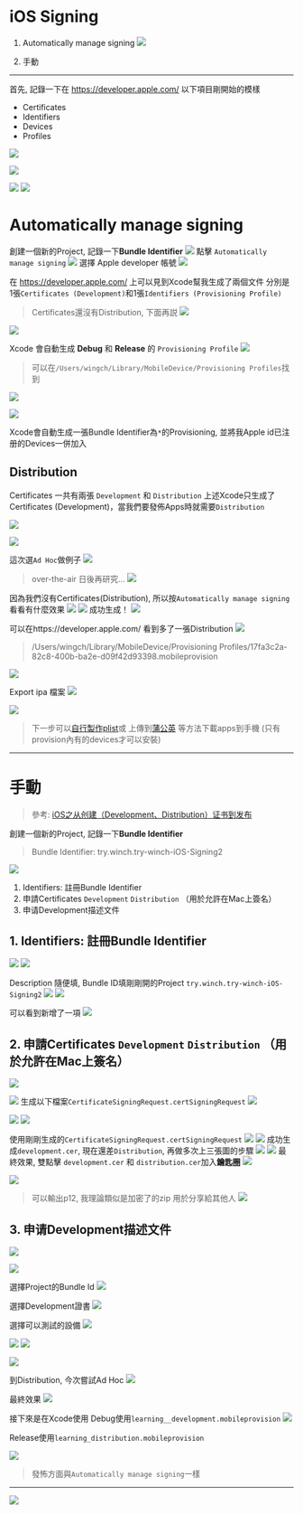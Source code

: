 # iOS Signing

1. Automatically manage signing ![](media/15844526364932.jpg)

1. 手動

-------
首先, 記錄一下在 https://developer.apple.com/ 以下項目剛開始的模樣

* Certificates
* Identifiers
* Devices
* Profiles

![](./media/15844537270566.jpg)

![](./media/15844537432975.jpg)

![](./media/15844528379194.jpg)
![](./media/15844528525705.jpg)

# Automatically manage signing

創建一個新的Project, 記錄一下**Bundle Identifier**
![](./media/15844525721607.jpg)
點擊 `Automatically manage signing`
![](./media/15844528910055.jpg)
選擇 Apple developer 帳號
![](./media/15844529102096.jpg)


在 https://developer.apple.com/ 上可以見到Xcode幫我生成了兩個文件
分別是 1張`Certificates (Development)`和1張`Identifiers (Provisioning Profile)`

> Certificates還沒有Distribution, 下面再説
![](./media/15844559082427.jpg)

![](./media/15844543102651.jpg)

Xcode 會自動生成 **Debug** 和 **Release** 的 `Provisioning Profile`
![](./media/15844549698753.jpg)
> 可以在`/Users/wingch/Library/MobileDevice/Provisioning Profiles`找到

![](./media/15844547230355.jpg)

![](./media/15844553393432.jpg)

Xcode會自動生成一張Bundle Identifier為`*`的Provisioning, 並將我Apple id已注册的Devices一併加入

## Distribution

Certificates 一共有兩張 `Development` 和 `Distribution`
上述Xcode只生成了Certificates (Development)，當我們要發佈Apps時就需要`Distribution`

![](./media/15844562106559.jpg)

![](./media/15844562241760.jpg)

這次選`Ad Hoc`做例子 
![](./media/15844562546370.jpg)

> over-the-air 日後再研究...
![](./media/15844563189944.jpg)

因為我們沒有Certificates(Distribution), 所以按`Automatically manage signing` 看看有什麼效果
![](./media/15844563493016.jpg)
![](./media/15844564642383.jpg)
成功生成！
![](./media/15844564964248.jpg)

可以在https://developer.apple.com/ 看到多了一張Distribution
![](./media/15844565320711.jpg)
> /Users/wingch/Library/MobileDevice/Provisioning Profiles/17fa3c2a-82c8-400b-ba2e-d09f42d93398.mobileprovision

![](./media/15844566562681.jpg)

Export ipa 檔案
![](./media/15844567161087.jpg)

![](./media/15844567422788.jpg)

> 下一步可以[自行製作plist](https://wenrongdev.com/install-ipa-with-ota/)或 上傳到[蒲公英](https://www.pgyer.com/) 等方法下載apps到手機 (只有provision內有的devices才可以安裝)

-------

# 手動

> 參考: [iOS之从创建（Development、Distribution）证书到发布](https://www.jianshu.com/p/304ec98842e1)

創建一個新的Project, 記錄一下**Bundle Identifier**
> Bundle Identifier: try.winch.try-winch-iOS-Signing2

![](./media/15844575129507.jpg)

1. Identifiers: 註冊Bundle Identifier
2. 申請Certificates `Development` `Distribution` （用於允許在Mac上簽名）
3. 申请Development描述文件


##  1. Identifiers: 註冊Bundle Identifier
![](./media/15844573916498.jpg)
![](./media/15844575461670.jpg)

Description 隨便填, Bundle ID填剛剛開的Project `try.winch.try-winch-iOS-Signing2`
![](./media/15844575922170.jpg)
![](./media/15844576974541.jpg)

可以看到新增了一項
![](./media/15844577630542.jpg)

## 2. 申請Certificates `Development` `Distribution` （用於允許在Mac上簽名）

![](./media/15844580732650.jpg)

![](media/15844581045085.jpg)
生成以下檔案`CertificateSigningRequest.certSigningRequest`
![](./media/15844581403294.jpg)

![](./media/15844582099889.jpg)
![](./media/15844582639965.jpg)

使用剛剛生成的`CertificateSigningRequest.certSigningRequest`
![](./media/15844582863355.jpg)
![](media/15844583317965.jpg)
成功生成`development.cer`, 現在還差`Distribution`, 再做多次上三張圖的步驟
![](./media/15844583592161.jpg)
![](./media/15844584587919.jpg)
最終效果, 雙點擊 `development.cer` 和 `distribution.cer`加入**鑰匙圈**
![](./media/15844585080058.jpg)

![](./media/15844586678694.jpg)

> 可以輸出p12, 我理論類似是加密了的zip 用於分享給其他人
> ![](./media/15844587579709.jpg)

## 3. 申请Development描述文件

![](./media/15844588993357.jpg)

![](./media/15844589127701.jpg)

選擇Project的Bundle Id
![](./media/15844589336221.jpg)

選擇Development證書
![](./media/15844590040043.jpg)

選擇可以測試的設備
![](./media/15844591232013.jpg)

![](./media/15844591910139.jpg)
![](./media/15844592677113.jpg)

![](./media/15845379705418.jpg)

到Distribution, 今次嘗試Ad Hoc
![](media/15844592614898.jpg)

最終效果
![](media/15844593724645.jpg)


接下來是在Xcode使用
Debug使用`learning__development.mobileprovision`
![](./media/15844597417688.jpg)

Release使用`learning_distribution.mobileprovision`

![](./media/15844597259674.jpg)





> 發怖方面與`Automatically manage signing`一樣


-------

![](./media/15844599491478.jpg)

